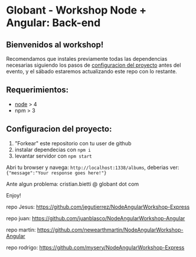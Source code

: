 # Globant - Workshop Node + Angular: Back-end

## Bienvenidos al workshop!

Recomendamos que instales previamente todas las dependencias necesarias siguiendo los pasos de [configuracion del proyecto](#configuracion-del-proyecto) antes del evento, y el sábado estaremos actualizando este repo con lo restante.


## Requerimientos:
* [node](https://nodejs.org/en/) > 4
* npm > 3

## Configuracion del proyecto:

1) "Forkear" este repositorio con tu user de github  
2) instalar dependecias con `npm i`  
3) levantar servidor con `npm start`

Abri tu browser y navega: `http://localhost:1338/albums`, deberias ver:
`{"message":"Your response goes here!"}`

Ante algun problema: cristian.bietti @ globant dot com

Enjoy!


repo Jesus:
https://github.com/jegutierrez/NodeAngularWorkshop-Express

repo juan:
https://github.com/juanblasco/NodeAngularWorkshop-Angular

repo martin:
https://github.com/newearthmartin/NodeAngularWorkshop-Angular

repo rodrigo:
https://github.com/mysery/NodeAngularWorkshop-Express
